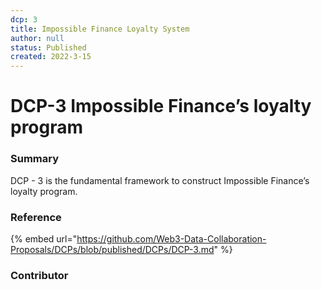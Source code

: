 ```yaml
---
dcp: 3
title: Impossible Finance Loyalty System
author: null
status: Published
created: 2022-3-15
---
```


# DCP-3 Impossible Finance’s loyalty program

### Summary

DCP - 3 is the fundamental framework to construct Impossible Finance’s loyalty program.

### Reference

{% embed url="https://github.com/Web3-Data-Collaboration-Proposals/DCPs/blob/published/DCPs/DCP-3.md" %}

### Contributor
